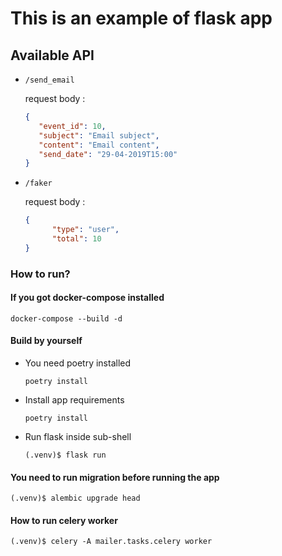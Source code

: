 # This is an example of flask app

## Available API
 * `/send_email`
    
    request body :
    
    ```json
    {
       "event_id": 10, 
       "subject": "Email subject", 
       "content": "Email content", 
       "send_date": "29-04-2019T15:00"
    }
    ```
 
 * `/faker`
 
    request body :
    
    ```json
    {
	      "type": "user",
	      "total": 10
    }
    ```
 

### How to run?

#### If you got docker-compose installed

    docker-compose --build -d

#### Build by yourself

* You need poetry installed

    `poetry install`

* Install app requirements

    `poetry install` 
    
* Run flask inside sub-shell

    `(.venv)$ flask run`
    
    
#### You need to run migration before running the app

`(.venv)$ alembic upgrade head`


#### How to run celery worker

`(.venv)$ celery -A mailer.tasks.celery worker`